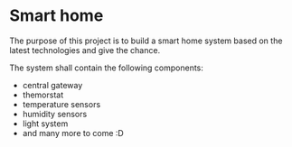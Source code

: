 # Smart home
The purpose of this project is to build a smart home system based on the latest technologies and give the chance.

The system shall contain the following components:
  - central gateway
  - themorstat
  - temperature sensors
  - humidity sensors
  - light system
  - and many more to come :D
